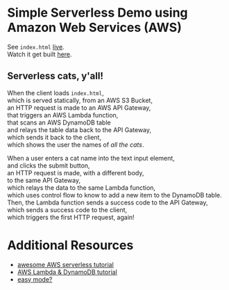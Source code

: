 # Simple Serverless Demo using Amazon Web Services (AWS)

See `index.html` [live](http://dbcserverlesscatbucket.s3-website-us-east-1.amazonaws.com/).  
Watch it get built [here](https://www.youtube.com/watch?v=EPhyBXhns_E).

## Serverless cats, y'all!

When the client loads `index.html`,  
which is served statically, from an AWS S3 Bucket,  
an HTTP request is made to an AWS API Gateway,  
that triggers an AWS Lambda function,  
that scans an AWS DynamoDB table  
and relays the table data back to the API Gateway,  
which sends it back to the client,  
which shows the user the names of _all the cats_.


When a user enters a cat name into the text input element,  
and clicks the submit button,  
an HTTP request is made, with a different body,  
to the same API Gateway,  
which relays the data to the same Lambda function,  
which uses control flow to know to add a new item to the DynamoDB table.  
Then, the Lambda function sends a success code to the API Gateway,  
which sends a success code to the client,  
which triggers the first HTTP request, again!  

# Additional Resources
- [awesome AWS serverless tutorial](https://github.com/awslabs/aws-lambda-zombie-workshop)
- [AWS Lambda & DynamoDB tutorial](http://docs.aws.amazon.com/lambda/latest/dg/with-on-demand-https-example.html)
- [easy mode?](https://claudiajs.com/)
